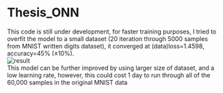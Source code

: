 # Thesis_ONN
This code is still under development, for faster training purposes, I tried to overfit the model to a small dataset (20 iteration through 5000 samples from MNIST written digits dataset), 
it converged at (data)loss=1.4598, accuracy=45% (±10%).\
![result](./saved_images1.jpg)\
This model can be further improved by using larger size of dataset, and a low learning rate, however, this could cost 1 day to run through all of the 60,000 samples in the original MNIST data
